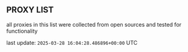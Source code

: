 ## PROXY LIST

all proxies in this list were collected from open sources and tested for functionality

last update: `2025-03-28 16:04:28.486896+00:00` UTC